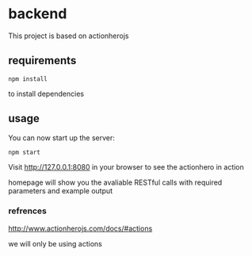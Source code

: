 # backend

This project is based on actionherojs


## requirements
```
npm install
```
to install dependencies

## usage
You can now start up the server:
```
npm start
```
Visit http://127.0.0.1:8080 in your browser to see the actionhero in action

homepage will show you the avaliable RESTful calls with required parameters and example output

### refrences
http://www.actionherojs.com/docs/#actions

we will only be using actions

